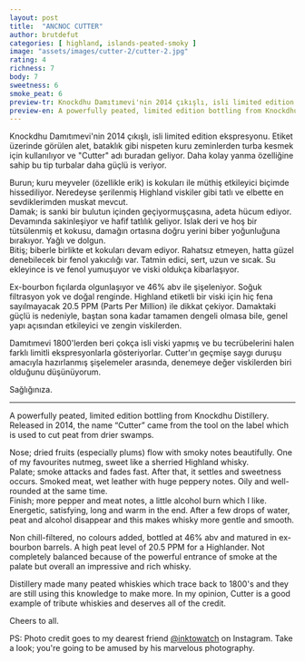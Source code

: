 ```yaml
---
layout: post
title:  "ANCNOC CUTTER"
author: brutdefut
categories: [ highland, islands-peated-smoky ]
image: "assets/images/cutter-2/cutter-2.jpg"
rating: 4
richness: 7
body: 7
sweetness: 6
smoke_peat: 6
preview-tr: Knockdhu Damıtımevi'nin 2014 çıkışlı, isli limited edition ekspresyonu.
preview-en: A powerfully peated, limited edition bottling from Knockdhu Distillery.
---
```


Knockdhu Damıtımevi'nin 2014 çıkışlı, isli limited edition ekspresyonu. Etiket üzerinde görülen alet, bataklık gibi nispeten kuru zeminlerden turba kesmek için kullanılıyor ve "Cutter" adı buradan geliyor. Daha kolay yanma özelliğine sahip bu tip turbalar daha güçlü is veriyor. 

Burun; kuru meyveler (özellikle erik) is kokuları ile müthiş etkileyici biçimde hissediliyor. Neredeyse şerilenmiş Highland viskiler gibi tatlı ve elbette en sevdiklerimden muskat mevcut.  
Damak; is sanki bir bulutun içinden geçiyormuşçasına, adeta hücum ediyor. Devamında sakinleşiyor ve hafif tatlılık geliyor. Islak deri ve hoş bir tütsülenmiş et kokusu, damağın ortasına doğru yerini biber yoğunluğuna bırakıyor. Yağlı ve dolgun.  
Bitiş; biberle birlikte et kokuları devam ediyor. Rahatsız etmeyen, hatta güzel denebilecek bir fenol yakıcılığı var. Tatmin edici, sert, uzun ve sıcak. Su ekleyince is ve fenol yumuşuyor ve viski oldukça kibarlaşıyor.

Ex-bourbon fıçılarda olgunlaşıyor ve 46% abv ile şişeleniyor. Soğuk filtrasyon yok ve doğal renginde. Highland etiketli bir viski için hiç fena sayılmayacak 20.5 PPM (Parts Per Million) ile dikkat çekiyor. Damaktaki güçlü is nedeniyle, baştan sona kadar tamamen dengeli olmasa bile, genel yapı açısından etkileyici ve zengin viskilerden.

Damıtımevi 1800'lerden beri çokça isli viski yapmış ve bu tecrübelerini halen farklı limitli ekspresyonlarla gösteriyorlar. Cutter'ın geçmişe saygı duruşu amacıyla hazırlanmış şişelemeler arasında, denemeye değer viskilerden biri olduğunu düşünüyorum. 

Sağlığınıza.

----------------------------------------------------------------------

<p id="english"></p>

A powerfully peated, limited edition bottling from Knockdhu Distillery. Released in 2014, the name “Cutter” came from the tool on the label which is used to cut peat from drier swamps. 

Nose; dried fruits (especially plums) flow with smoky notes beautifully. One of my favourites nutmeg, sweet like a sherried Highland whisky.  
Palate; smoke attacks and fades fast. After that, it settles and sweetness occurs. Smoked meat, wet leather with huge peppery notes. Oily and well-rounded at the same time.  
Finish; more pepper and meat notes, a little alcohol burn which I like. Energetic, satisfying, long and warm in the end. After a few drops of water, peat and alcohol disappear and this makes whisky more gentle and smooth.

Non chill-filtered, no colours added, bottled at 46% abv and matured in ex-bourbon barrels. A high peat level of 20.5 PPM for a Highlander. Not completely balanced because of the powerful entrance of smoke at the palate but overall an impressive and rich whisky.

Distillery made many peated whiskies which trace back to 1800's and they are still using this knowledge to make more. In my opinion, Cutter is a good example of tribute whiskies and deserves all of the credit. 

Cheers to all.

PS: Photo credit goes to my dearest friend <a target= "_blank" href="https://www.instagram.com/inktowatch">@inktowatch</a> on Instagram. Take a look; you're going to be amused by his marvelous photography. 

